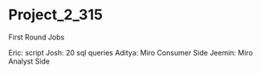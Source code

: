 # Project_2_315

First Round Jobs

Eric: script
Josh: 20 sql queries
Aditya: Miro Consumer Side
Jeemin: Miro Analyst Side
